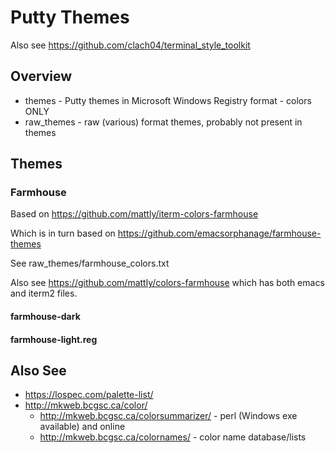 # Putty Themes

Also see https://github.com/clach04/terminal_style_toolkit



## Overview

  * themes - Putty themes in Microsoft Windows Registry format - colors ONLY
  * raw_themes - raw (various) format themes, probably not present in themes

## Themes


### Farmhouse

Based on https://github.com/mattly/iterm-colors-farmhouse

Which is in turn based on https://github.com/emacsorphanage/farmhouse-themes

See raw_themes/farmhouse_colors.txt

Also see https://github.com/mattly/colors-farmhouse which has both emacs and iterm2 files.

#### farmhouse-dark
#### farmhouse-light.reg

## Also See

  * https://lospec.com/palette-list/
  * http://mkweb.bcgsc.ca/color/
      * http://mkweb.bcgsc.ca/colorsummarizer/ - perl (Windows exe available) and online
      * http://mkweb.bcgsc.ca/colornames/ - color name database/lists
